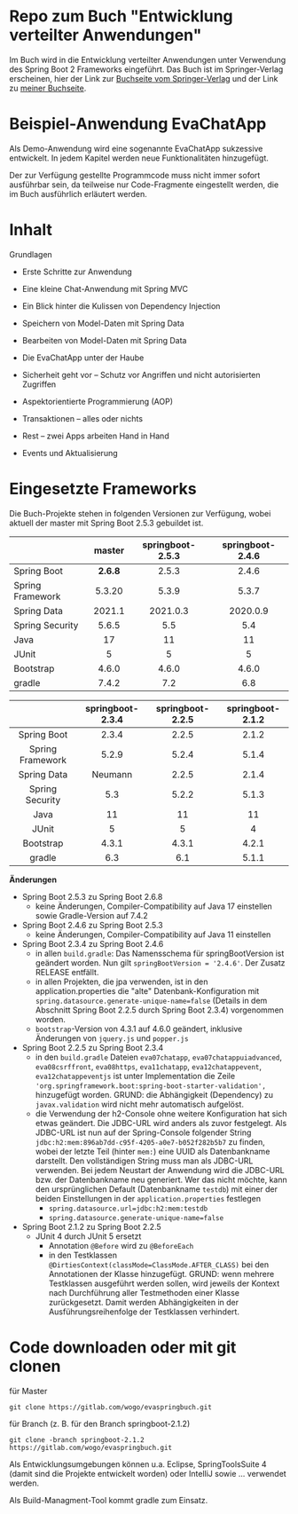 # Repo zum Buch "Entwicklung verteilter Anwendungen"
Im Buch wird in die Entwicklung verteilter Anwendungen unter Verwendung des Spring Boot 2 Frameworks eingeführt. 
Das Buch ist im Springer-Verlag erscheinen, hier der Link zur [Buchseite vom Springer-Verlag](https://www.springer.com/de/book/9783658268138)
und der Link zu [meiner Buchseite](https://evaspringbuch.de).

# Beispiel-Anwendung EvaChatApp
Als Demo-Anwendung wird eine sogenannte EvaChatApp sukzessive entwickelt. In jedem Kapitel werden neue Funktionalitäten hinzugefügt.

Der zur Verfügung gestellte Programmcode muss nicht immer sofort ausführbar sein, da teilweise nur Code-Fragmente eingestellt werden, die im Buch ausführlich erläutert werden. 

# Inhalt
Grundlagen

* Erste Schritte zur Anwendung

* Eine kleine Chat-Anwendung mit Spring MVC

* Ein Blick hinter die Kulissen von Dependency Injection

* Speichern von Model-Daten mit Spring Data

* Bearbeiten von Model-Daten mit Spring Data

* Die EvaChatApp unter der Haube

* Sicherheit geht vor – Schutz vor Angriffen und nicht autorisierten Zugriffen

* Aspektorientierte Programmierung (AOP)

* Transaktionen – alles oder nichts

* Rest – zwei Apps arbeiten Hand in Hand

* Events und Aktualisierung

# Eingesetzte Frameworks
Die Buch-Projekte stehen in folgenden Versionen zur Verfügung, wobei aktuell der master mit Spring Boot 2.5.3 gebuildet ist.

|  | **master** | **springboot-2.5.3** | **springboot-2.4.6** | 
| --- | :---: | :---: | :---: |
| Spring Boot | **2.6.8** | 2.5.3 | 2.4.6 |
| Spring Framework | 5.3.20 | 5.3.9  | 5.3.7  |
| Spring Data | 2021.1 | 2021.0.3 | 2020.0.9 |
| Spring Security | 5.6.5 | 5.5 | 5.4 |
| Java | 17 | 11 | 11 |
| JUnit | 5 | 5 | 5 |
| Bootstrap | 4.6.0 | 4.6.0 | 4.6.0 | 
| gradle | 7.4.2 | 7.2 | 6.8 |

|  |**springboot-2.3.4** | **springboot-2.2.5** | **springboot-2.1.2** |
| :---: | :---: | :---: | :---: |
| Spring Boot | 2.3.4 | 2.2.5 | 2.1.2 |
| Spring Framework | 5.2.9  | 5.2.4  | 5.1.4 |
| Spring Data | Neumann | 2.2.5 | 2.1.4 |
| Spring Security | 5.3 | 5.2.2 | 5.1.3 |
| Java | 11 | 11 | 11 |
| JUnit | 5 | 5 | 4 |
| Bootstrap | 4.3.1 | 4.3.1 | 4.2.1 |
| gradle | 6.3 | 6.1 | 5.1.1 |


**Änderungen**

* Spring Boot 2.5.3 zu Spring Boot 2.6.8
    * keine Änderungen, Compiler-Compatibility auf Java 17 einstellen sowie Gradle-Version auf 7.4.2
* Spring Boot 2.4.6 zu Spring Boot 2.5.3
    * keine Änderungen, Compiler-Compatibility auf Java 11 einstellen
* Spring Boot 2.3.4 zu Spring Boot 2.4.6
    * in allen `build.gradle`: Das Namensschema für springBootVersion ist geändert worden. Nun gilt `springBootVersion = '2.4.6'`. Der Zusatz RELEASE entfällt.
    * in allen Projekten, die jpa verwenden, ist in den application.properties die "alte" Datenbank-Konfiguration mit `spring.datasource.generate-unique-name=false` (Details in dem Abschnitt Spring Boot 2.2.5 durch Spring Boot 2.3.4) vorgenommen worden.
    * `bootstrap`-Version von 4.3.1 auf 4.6.0 geändert, inklusive Änderungen von `jquery.js` und `popper.js`
* Spring Boot 2.2.5 zu Spring Boot 2.3.4
    * in den `build.gradle` Dateien `eva07chatapp`, `eva07chatappuiadvanced`, `eva08csrffront`, `eva08https`, `eva11chatapp`,  `eva12chatappevent`, `eva12chatappeventjs` ist unter Implementation die Zeile
          `'org.springframework.boot:spring-boot-starter-validation',`
  hinzugefügt worden. GRUND: die Abhängigkeit (Dependency) zu `javax.validation` wird nicht mehr automatisch aufgelöst. 
    * die Verwendung der h2-Console ohne weitere Konfiguration hat sich etwas geändert. Die JDBC-URL wird anders als zuvor festgelegt. Als JDBC-URL ist nun auf der Spring-Console folgender String  `jdbc:h2:mem:896ab7dd-c95f-4205-a0e7-b052f282b5b7` zu finden, wobei der letzte Teil (hinter `mem:`) eine UUID als Datenbankname darstellt. Den vollständigen String muss man als JDBC-URL verwenden. Bei jedem Neustart der Anwendung wird die JDBC-URL bzw. der Datenbankname neu generiert. Wer das nicht möchte, kann den ursprünglichen Default (Datenbankname `testdb`) mit einer der beiden Einstellungen in der `application.properties` festlegen
        * `spring.datasource.url=jdbc:h2:mem:testdb`
        * `spring.datasource.generate-unique-name=false`
* Spring Boot 2.1.2 zu Spring Boot 2.2.5
    * JUnit 4 durch JUnit 5 ersetzt
        * Annotation `@Before` wird zu `@BeforeEach`
        * in den Testklassen `@DirtiesContext(classMode=ClassMode.AFTER_CLASS)` bei den Annotationen der Klasse hinzugefügt. GRUND: wenn mehrere Testklassen ausgeführt werden sollen, 
        wird jeweils der Kontext nach Durchführung aller Testmethoden einer Klasse zurückgesetzt. Damit werden Abhängigkeiten in der Ausführungsreihenfolge der Testklassen verhindert.

# Code downloaden oder mit git clonen

für Master

    git clone https://gitlab.com/wogo/evaspringbuch.git

für Branch (z. B. für den Branch springboot-2.1.2)

    git clone -branch springboot-2.1.2 https://gitlab.com/wogo/evaspringbuch.git

Als Entwicklungsumgebungen können u.a. Eclipse, SpringToolsSuite 4 (damit sind die Projekte entwickelt worden) oder IntelliJ sowie ... verwendet werden.  

Als Build-Managment-Tool kommt gradle zum Einsatz.
